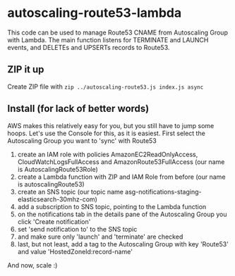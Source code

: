 # autoscaling-route53-lambda
This code can be used to manage Route53 CNAME from Autoscaling Group with Lambda. The main function listens for TERMINATE and LAUNCH events, and DELETEs and UPSERTs records to Route53.

## ZIP it up
Create ZIP file with `zip ../autoscaling-route53.js index.js async`

## Install (for lack of better words)
AWS makes this relatively easy for you, but you still have to jump some hoops. Let's use the Console for this, as it is easiest. First select the Autoscaling Group you want to 'sync' with Route53

1. create an IAM role with policies AmazonEC2ReadOnlyAccess, CloudWatchLogsFullAccess and AmazonRoute53FullAccess (our name is AutoscalingRoute53Role)
1. create a Lambda function with ZIP and IAM Role from before (our name is autoscalingRoute53)
1. create an SNS topic (our topic name asg-notifications-staging-elasticsearch-30mhz-com)
1. add a subscription to SNS topic, pointing to the Lambda function
1. on the notifications tab in the details pane of the Autoscaling Group you click 'Create notification'
1. set 'send notification to' to the SNS topic
1. and make sure only 'launch' and 'terminate' are checked
1. last, but not least, add a tag to the Autoscaling Group with key 'Route53' and value 'HostedZoneId:record-name'

And now, scale :)


